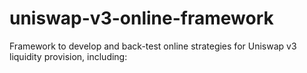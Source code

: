 # uniswap-v3-online-framework
Framework to develop and back-test online strategies for Uniswap v3 liquidity provision, including:
